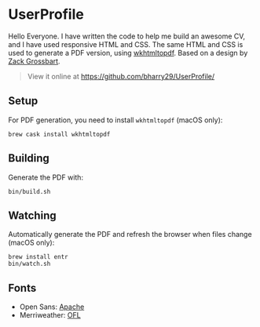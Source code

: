 # UserProfile
Hello Everyone. I have written the code to help me build an awesome CV, and I have used responsive HTML and CSS. The same HTML and CSS is used to generate a PDF version, using [wkhtmltopdf](http://wkhtmltopdf.org). Based on a design by [Zack Grossbart](http://www.zackgrossbart.com/hackito/resume/).

> View it online at https://github.com/bharry29/UserProfile/

## Setup
For PDF generation, you need to install `wkhtmltopdf` (macOS only):

```shell
brew cask install wkhtmltopdf
```

## Building
Generate the PDF with:

```shell
bin/build.sh
```

## Watching
Automatically generate the PDF and refresh the browser when files change (macOS only):

```shell
brew install entr
bin/watch.sh
```

## Fonts
- Open Sans: [Apache](https://github.com/regularjack/cv/blob/gh-pages/fonts/Open_Sans/LICENSE)
- Merriweather: [OFL](https://github.com/regularjack/cv/blob/gh-pages/fonts/Merriweather/LICENSE)

